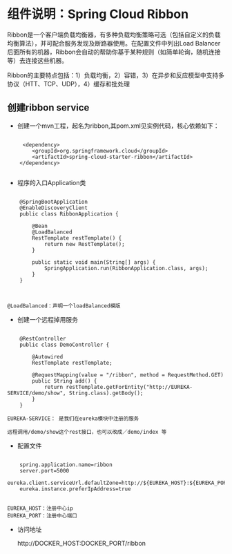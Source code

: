 # 组件说明：Spring Cloud Ribbon

Ribbon是一个客户端负载均衡器，有多种负载均衡策略可选（包括自定义的负载均衡算法），并可配合服务发现及断路器使用。在配置文件中列出Load Balancer后面所有的机器，Ribbon会自动的帮助你基于某种规则（如简单轮询，随机连接等）去连接这些机器。

Ribbon的主要特点包括：1）负载均衡，2）容错，3）在异步和反应模型中支持多协议（HTT、TCP、UDP），4）缓存和批处理


## 创建ribbon service

* 创建一个mvn工程，起名为ribbon,其pom.xml见实例代码，核心依赖如下：

```
    
     <dependency>
        <groupId>org.springframework.cloud</groupId>
        <artifactId>spring-cloud-starter-ribbon</artifactId>
    </dependency>
        
```

* 程序的入口Application类

```
    
    @SpringBootApplication
    @EnableDiscoveryClient
    public class RibbonApplication {
        
        @Bean
        @LoadBalanced
        RestTemplate restTemplate() {
            return new RestTemplate();
        }
    
        public static void main(String[] args) {
            SpringApplication.run(RibbonApplication.class, args);
        }
    }

        
```
    
    @LoadBalanced：声明一个loadBalanced模版

* 创建一个远程掉用服务

```

    @RestController
    public class DemoController {
    
        @Autowired
        RestTemplate restTemplate;
    
        @RequestMapping(value = "/ribbon", method = RequestMethod.GET)
        public String add() {
            return restTemplate.getForEntity("http://EUREKA-SERVICE/demo/show", String.class).getBody();
        }
    }

```

    EUREKA-SERVICE： 是我们在eureka模块中注册的服务
    
    远程调用/demo/show这个rest接口，也可以改成／demo/index 等

* 配置文件

```
    
    spring.application.name=ribbon
    server.port=5000
    eureka.client.serviceUrl.defaultZone=http://${EUREKA_HOST}:${EUREKA_PORT}/eureka/
    eureka.instance.preferIpAddress=true
        
```
    
    EUREKA_HOST：注册中心ip
    EUREKA_PORT：注册中心端口
    
* 访问地址

    http://DOCKER_HOST:DOCKER_PORT/ribbon
   

